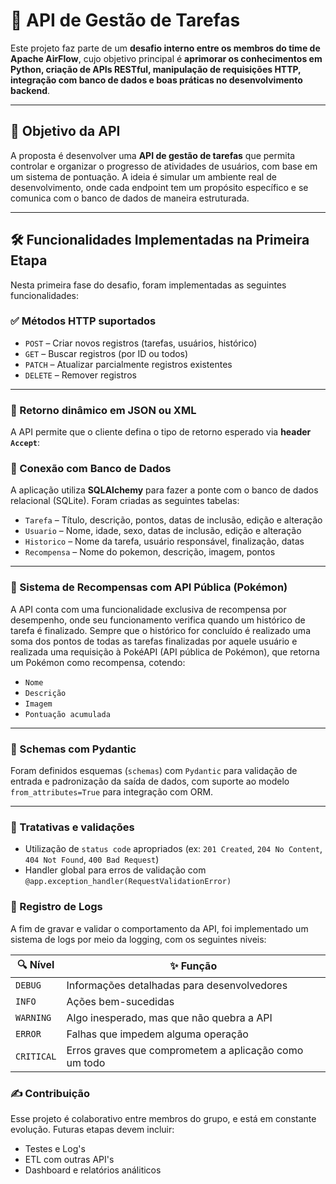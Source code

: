 # 🚀 API de Gestão de Tarefas

Este projeto faz parte de um **desafio interno entre os membros do time de Apache AirFlow**, cujo objetivo principal é **aprimorar os conhecimentos em Python, criação de APIs RESTful, manipulação de requisições HTTP, integração com banco de dados e boas práticas no desenvolvimento backend**.

---

## 📌 Objetivo da API

A proposta é desenvolver uma **API de gestão de tarefas** que permita controlar e organizar o progresso de atividades de usuários, com base em um sistema de pontuação. A ideia é simular um ambiente real de desenvolvimento, onde cada endpoint tem um propósito específico e se comunica com o banco de dados de maneira estruturada.

---

## 🛠️ Funcionalidades Implementadas na Primeira Etapa

Nesta primeira fase do desafio, foram implementadas as seguintes funcionalidades:

### ✅ Métodos HTTP suportados

* `POST` – Criar novos registros (tarefas, usuários, histórico)
* `GET` – Buscar registros (por ID ou todos)
* `PATCH` – Atualizar parcialmente registros existentes
* `DELETE` – Remover registros

---

### 🔁 Retorno dinâmico em JSON ou XML

A API permite que o cliente defina o tipo de retorno esperado via **header `Accept`**:

### 🧩 Conexão com Banco de Dados

A aplicação utiliza **SQLAlchemy** para fazer a ponte com o banco de dados relacional (SQLite). Foram criadas as seguintes tabelas:

* `Tarefa` – Título, descrição, pontos, datas de inclusão, edição e alteração
* `Usuario` – Nome, idade, sexo, datas de inclusão, edição e alteração
* `Historico` – Nome da tarefa, usuário responsável, finalização, datas
* `Recompensa` – Nome do pokemon, descrição, imagem, pontos

---

### 🎁 Sistema de Recompensas com API Pública (Pokémon)

A API conta com uma funcionalidade exclusiva de recompensa por desempenho, onde seu funcionamento verifica quando um histórico de tarefa é finalizado.
Sempre que o histórico for concluído é realizado uma soma dos pontos de todas as tarefas finalizadas por aquele usuário e realizada uma requisição à PokéAPI (API pública de Pokémon), que retorna um Pokémon como recompensa, cotendo:
* `Nome`
* `Descrição`
* `Imagem`
* `Pontuação acumulada`

---

### 🧱 Schemas com Pydantic

Foram definidos esquemas (`schemas`) com `Pydantic` para validação de entrada e padronização da saída de dados, com suporte ao modelo `from_attributes=True` para integração com ORM.

---

### 🧪 Tratativas e validações

* Utilização de `status code` apropriados (ex: `201 Created`, `204 No Content`, `404 Not Found`, `400 Bad Request`)
* Handler global para erros de validação com `@app.exception_handler(RequestValidationError)`

### 🧾 Registro de Logs
A fim de gravar e validar o comportamento da API, foi implementado um sistema de logs por meio da logging, com os seguintes niveis:

| 🔍 **Nível** | ✨ **Função**                                                                 |
|--------------|-------------------------------------------------------------------------------|
| `DEBUG`      | Informações detalhadas para desenvolvedores                                  |
| `INFO`       | Ações bem-sucedidas                                                          |
| `WARNING`    | Algo inesperado, mas que não quebra a API                                     |
| `ERROR`      | Falhas que impedem alguma operação                                            |
| `CRITICAL`   | Erros graves que comprometem a aplicação como um todo                         |

### ✍️ Contribuição

Esse projeto é colaborativo entre membros do grupo, e está em constante evolução. Futuras etapas devem incluir:

* Testes e Log's
* ETL com outras API's
* Dashboard e relatórios análiticos 
